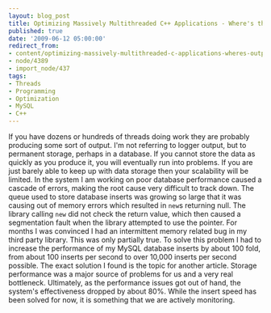```yaml
---
layout: blog_post
title: Optimizing Massively Multithreaded C++ Applications - Where's the Output Going?
published: true
date: '2009-06-12 05:00:00'
redirect_from:
- content/optimizing-massively-multithreaded-c-applications-wheres-output-going
- node/4389
- import_node/437
tags:
- Threads
- Programming
- Optimization
- MySQL
- C++
---
```


If you have dozens or hundreds of threads doing work they are probably producing some sort of output. I'm not referring to logger output, but to permanent storage, perhaps in a database. If you cannot store the data as quickly as you produce it, you will eventually run into problems. If you are just barely able to keep up with data storage then your scalability will be limited. In the system I am working on poor database performance caused a cascade of errors, making the root cause very difficult to track down. The queue used to store database inserts was growing so large that it was causing out of memory errors which resulted in `new`s returning null. The library calling `new` did not check the return value, which then caused a segmentation fault when the library attempted to use the pointer. For months I was convinced I had an intermittent memory related bug in my third party library. This was only partially true. To solve this problem I had to increase the performance of my MySQL database inserts by about 100 fold, from about 100 inserts per second to over 10,000 inserts per second possible. The exact solution I found is the topic for another article. Storage performance was a major source of problems for us and a very real bottleneck. Ultimately, as the performance issues got out of hand, the system's effectiveness dropped by about 80%. While the insert speed has been solved for now, it is something that we are actively monitoring.

